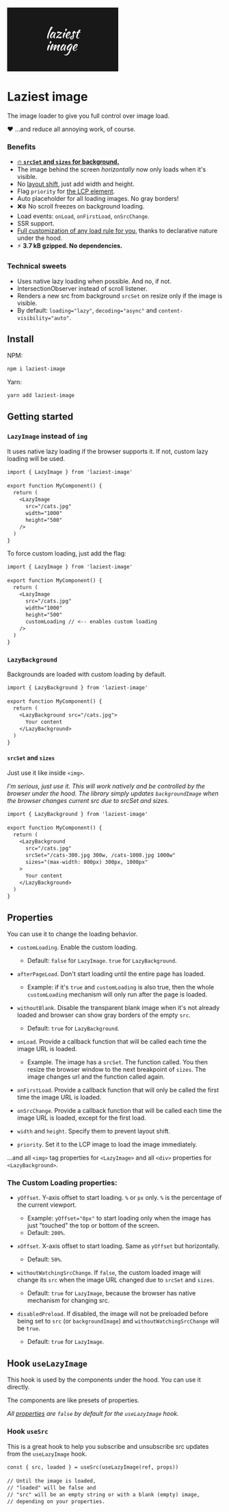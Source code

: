 <p>
  <img src="https://raw.githubusercontent.com/ilvetrov/laziest-image/main/logo.svg" width="260" height="149" />
</p>

# Laziest image

The image loader to give you full control over image load.

:heart: ...and reduce all annoying work, of course.

### Benefits
- [:fire: **`srcSet` and `sizes` for background.**](#srcset-and-sizes)
- The image behind the screen *horizontally* now only loads when it's visible.
- No [layout shift](https://web.dev/cls/), just add width and height.
- Flag `priority` for [the LCP element](https://web.dev/lcp/).
- Auto placeholder for all loading images. No gray borders!
- :x::snowflake: No scroll freezes on background loading.
- Load events: `onLoad`, `onFirstLoad`, `onSrcChange`.
- SSR support.
- [Full customization of any load rule for you](#properties), thanks to declarative nature under the hood.
- :zap: **3.7 kB gzipped. No dependencies.**

### Technical sweets
- Uses native lazy loading when possible. And no, if not.
- IntersectionObserver instead of scroll listener.
- Renders a new src from background `srcSet` on resize only if the image is visible.
- By default: `loading="lazy"`, `decoding="async"` and `content-visibility="auto"`.

## Install

NPM:

```bash
npm i laziest-image
```

Yarn:

```bash
yarn add laziest-image
```

## Getting started

### `LazyImage` instead of `img`

It uses native lazy loading if the browser supports it. If not, custom lazy loading will be used.

```tsx
import { LazyImage } from 'laziest-image'

export function MyComponent() {
  return (
    <LazyImage
      src="/cats.jpg"
      width="1000"
      height="500"
    />
  )
}
```

To force custom loading, just add the flag:

```tsx
import { LazyImage } from 'laziest-image'

export function MyComponent() {
  return (
    <LazyImage
      src="/cats.jpg"
      width="1000"
      height="500"
      customLoading // <-- enables custom loading
    />
  )
}
```

### `LazyBackground`

Backgrounds are loaded with custom loading by default.

```tsx
import { LazyBackground } from 'laziest-image'

export function MyComponent() {
  return (
    <LazyBackground src="/cats.jpg">
      Your content
    </LazyBackground>
  )
}
```

#### `srcSet` and `sizes`

Just use it like inside `<img>`.

*I'm serious, just use it. This will work natively and be controlled by the browser under the hood. The library simply updates `backgroundImage` when the browser changes current src due to srcSet and sizes.*

```tsx
import { LazyBackground } from 'laziest-image'

export function MyComponent() {
  return (
    <LazyBackground
      src="/cats.jpg"
      srcSet="/cats-300.jpg 300w, /cats-1000.jpg 1000w"
      sizes="(max-width: 800px) 300px, 1000px"
    >
      Your content
    </LazyBackground>
  )
}
```

## Properties

You can use it to change the loading behavior.

- `customLoading`. Enable the custom loading.
  - Default: `false` for `LazyImage`. `true` for `LazyBackground`.

- `afterPageLoad`. Don't start loading until the entire page has loaded.
  - Example: if it's `true` and `customLoading` is also true, then the whole `customLoading` mechanism will only run after the page is loaded.

- `withoutBlank`. Disable the transparent blank image when it's not already loaded and browser can show gray borders of the empty `src`.
  - Default: `true` for `LazyBackground`.

- `onLoad`. Provide a callback function that will be called each time the image URL is loaded.
  - Example. The image has a `srcSet`. The function called. You then resize the browser window to the next breakpoint of `sizes`. The image changes url and the function called again.

- `onFirstLoad`. Provide a callback function that will only be called the first time the image URL is loaded.

- `onSrcChange`. Provide a callback function that will be called each time the image URL is loaded, except for the first load.

- `width` and `height`. Specify them to prevent layout shift.

- `priority`. Set it to the LCP image to load the image immediately.

...and all `<img>` tag properties for `<LazyImage>` and all `<div>` properties for `<LazyBackground>`.

### The Custom Loading properties:

- `yOffset`. Y-axis offset to start loading. `%` or `px` only. `%` is the percentage of the current viewport.
  - Example: `yOffset="0px"` to start loading only when the image has just "touched" the top or bottom of the screen.
  - Default: `200%`.

- `xOffset`. X-axis offset to start loading. Same as `yOffset` but horizontally.
  - Default: `50%`.

- `withoutWatchingSrcChange`. If `false`, the custom loaded image will change its `src` when the image URL changed due to `srcSet` and `sizes`.
  - Default: `true` for `LazyImage`, because the browser has native mechanism for changing src.

- `disabledPreload`. If disabled, the image will not be preloaded before being set to `src` (or `backgroundImage`) and `withoutWatchingSrcChange` will be `true`.
  - Default: `true` for `LazyImage`.

## Hook `useLazyImage`

This hook is used by the components under the hood. You can use it directly.

The components are like presets of properties.

*All [properties](#properties) are `false` by default for the `useLazyImage` hook.*

### Hook `useSrc`

This is a great hook to help you subscribe and unsubscribe src updates from the `useLazyImage` hook.

```tsx
const { src, loaded } = useSrc(useLazyImage(ref, props))

// Until the image is loaded,
// "loaded" will be false and
// "src" will be an empty string or with a blank (empty) image,
// depending on your properties.
```